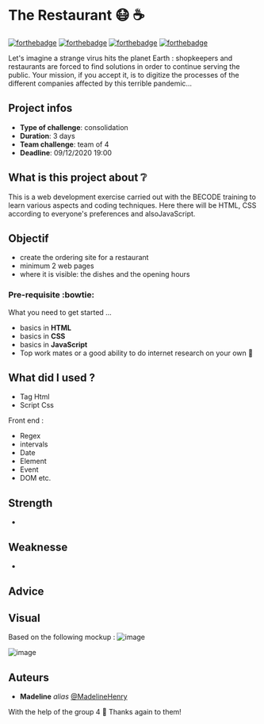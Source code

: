 # The Restaurant :mask: :coffee:

[![forthebadge](http://forthebadge.com/images/badges/built-with-love.svg)](http://forthebadge.com) [![forthebadge](https://forthebadge.com/images/badges/validated-html5.svg)](http://forthebadge.com) [![forthebadge](https://forthebadge.com/images/badges/made-with-javascript.svg)](http://forthebadge.com) [![forthebadge](https://forthebadge.com/images/badges/uses-css.svg)](http://forthebadge.com)

Let's imagine a strange virus hits the planet Earth : shopkeepers and restaurants are forced to find solutions in order to continue serving the public. Your mission, if you accept it, is to digitize the processes of the different companies affected by this terrible pandemic...

## Project infos 

- **Type of challenge**: consolidation
- **Duration**: 3 days
- **Team challenge**: team of 4
- **Deadline**: 09/12/2020 19:00

## What is this project about :grey_question:

This is a web development exercise carried out with the BECODE training to learn various aspects and coding techniques. Here there will be HTML, CSS according to everyone's preferences and alsoJavaScript.

## Objectif

- create the ordering site for a restaurant
- minimum 2 web pages 
- where it is visible: the dishes and the opening hours

### Pre-requisite :bowtie:

What you need to get started ...

- basics in **HTML**
- basics in **CSS**
- basics in **JavaScript**
- Top work mates or a good ability to do internet research on your own :muscle: 

## What did I used ?

- Tag Html
- Script Css

Front end :
- Regex
- intervals
- Date
- Element 
- Event
- DOM
etc.

## Strength

- 

## Weaknesse

- 

## Advice



## Visual
Based on the following mockup : 
![image](https://github.com/madelinehenry/09-PaintingCollection/blob/main/img/.png)


![image](https://github.com/madelinehenry/09-PaintingCollection/blob/main//img/.png)
 

## Auteurs
* **Madeline** _alias_ [@MadelineHenry](https://github.com/MadelineHenry)

With the help of the group 4 :gift_heart:
Thanks again to them!


